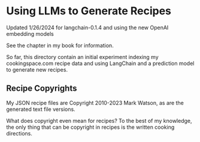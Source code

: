 # Using LLMs to Generate Recipes

Updated 1/26/2024 for langchain-0.1.4 and using the new OpenAI embedding models

See the chapter in my book for information.

So far, this directory contain an initial experiment indexing my cookingspace.com recipe data and using LangChain and a prediction model to generate new recipes.

## Recipe Copyrights

My JSON recipe files are Copyright 2010-2023 Mark Watson, as are the generated text file versions.

What does copyright even mean for recipes? To the best of my knowledge, the only thing that can be copyright in recipes is the written cooking directions.

